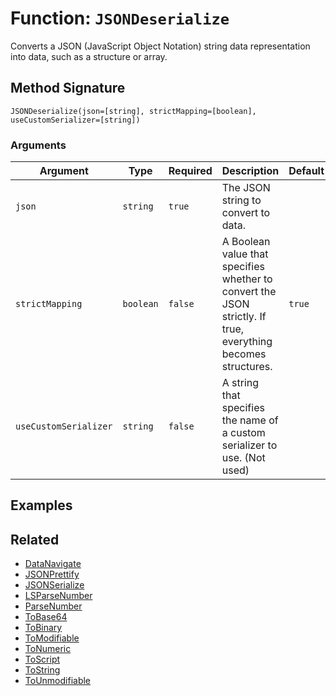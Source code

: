 [comment]: # (Note: This documentation is generated dynamically in the build process.  To modify the contents, change the javadoc on the _invoke method of the BIF class)

# Function: `JSONDeserialize`

Converts a JSON (JavaScript Object Notation) string data representation into data, such as a structure or array.

## Method Signature

```
JSONDeserialize(json=[string], strictMapping=[boolean], useCustomSerializer=[string])
```

### Arguments


| Argument | Type | Required | Description | Default |
|----------|------|----------|-------------|---------|
| `json` | `string` | `true` | The JSON string to convert to data. |  |
| `strictMapping` | `boolean` | `false` | A Boolean value that specifies whether to convert the JSON strictly. If true, everything becomes structures. | `true` |
| `useCustomSerializer` | `string` | `false` | A string that specifies the name of a custom serializer to use. (Not used) |  |

## Examples



## Related

  * [DataNavigate](./DataNavigate.md)
  * [JSONPrettify](./JSONPrettify.md)
  * [JSONSerialize](./JSONSerialize.md)
  * [LSParseNumber](./LSParseNumber.md)
  * [ParseNumber](./ParseNumber.md)
  * [ToBase64](./ToBase64.md)
  * [ToBinary](./ToBinary.md)
  * [ToModifiable](./ToModifiable.md)
  * [ToNumeric](./ToNumeric.md)
  * [ToScript](./ToScript.md)
  * [ToString](./ToString.md)
  * [ToUnmodifiable](./ToUnmodifiable.md)
